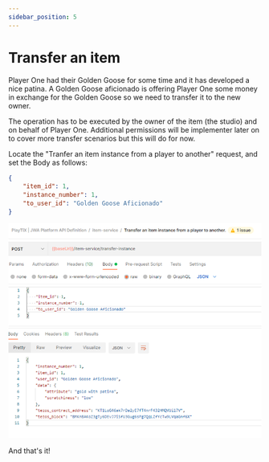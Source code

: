 ```yaml
---
sidebar_position: 5
---
```


# Transfer an item

Player One had their Golden Goose for some time and it has developed a nice patina. A Golden Goose aficionado is offering Player One some money in exchange for the Golden Goose
so we need to transfer it to the new owner.

The operation has to be executed by the owner of the item (the studio) and on behalf of Player One. Additional permissions will be implementer later on to cover more transfer scenarios but this will do for now.

Locate the "Tranfer an item instance from a player to another" request, and set the Body as follows:

```json
{
    "item_id": 1,
    "instance_number": 1,
    "to_user_id": "Golden Goose Aficionado"
}
```

![transfer-item](../../assets/transfer-item.png)

And that's it!
